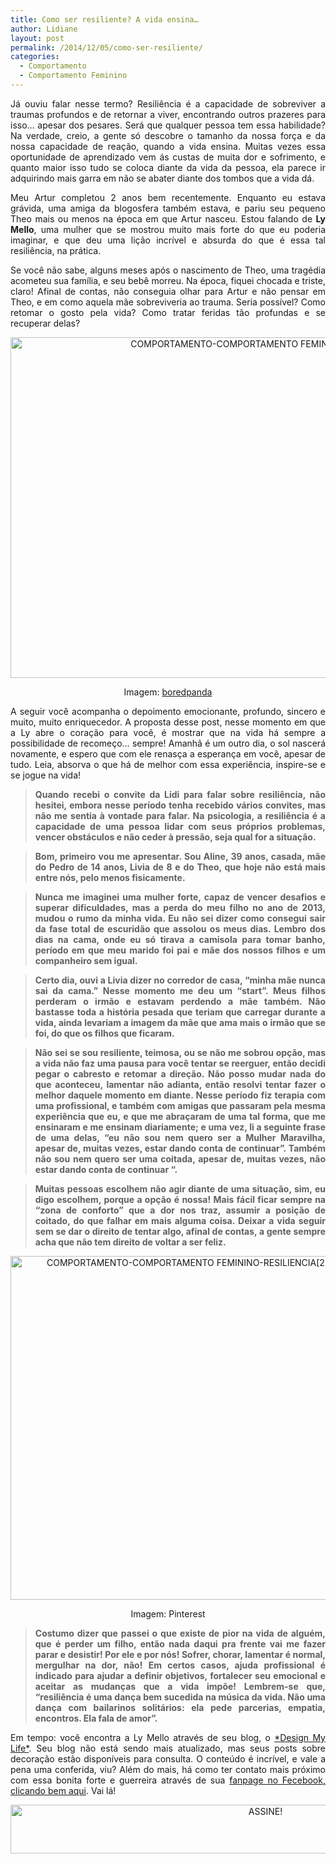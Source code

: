 ```yaml
---
title: Como ser resiliente? A vida ensina…
author: Lidiane
layout: post
permalink: /2014/12/05/como-ser-resiliente/
categories:
  - Comportamento
  - Comportamento Feminino
---
```

<p align="justify">
  Já ouviu falar nesse termo? Resiliência é a capacidade de sobreviver a traumas profundos e de retornar a viver, encontrando outros prazeres para isso… apesar dos pesares. Será que qualquer pessoa tem essa habilidade? Na verdade, creio, a gente só descobre o tamanho da nossa força e da nossa capacidade de reação, quando a vida ensina. Muitas vezes essa oportunidade de aprendizado vem ás custas de muita dor e sofrimento, e quanto maior isso tudo se coloca diante da vida da pessoa, ela parece ir adquirindo mais garra em não se abater diante dos tombos que a vida dá.
</p>

<p align="justify">
  Meu Artur completou 2 anos bem recentemente. Enquanto eu estava grávida, uma amiga da blogosfera também estava, e pariu seu pequeno Theo mais ou menos na época em que Artur nasceu. Estou falando de <strong>Ly Mello</strong>, uma mulher que se mostrou muito mais forte do que eu poderia imaginar, e que deu uma lição incrível e absurda do que é essa tal resiliência, na prática.
</p>

<p align="justify">
  Se você não sabe, alguns meses após o nascimento de Theo, uma tragédia acometeu sua família, e seu bebê morreu. Na época, fiquei chocada e triste, claro! Afinal de contas, não conseguia olhar para Artur e não pensar em Theo, e em como aquela mãe sobreviveria ao trauma. Seria possível? Como retomar o gosto pela vida? Como tratar feridas tão profundas e se recuperar delas?
</p>

<p align="center">
  <a href="https://www.trololodemulher.com.br/2014/12/COMPORTAMENTO-COMPORTAMENTO-FEMININO-RESILIENCIA.jpg"><img class="alignnone size-full wp-image-10629" src="https://www.trololodemulher.com.br/2014/12/COMPORTAMENTO-COMPORTAMENTO-FEMININO-RESILIENCIA.jpg" alt="COMPORTAMENTO-COMPORTAMENTO FEMININO-RESILIENCIA" width="800" height="545" /></a>
</p>

<p align="center">
  Imagem: <a href="http://www.boredpanda.com/plants-flowers-versus-concrete-asphalt-pavement/" target="_blank" rel="noopener noreferrer">boredpanda</a>
</p>

<p align="justify">
  A seguir você acompanha o depoimento emocionante, profundo, sincero e muito, muito enriquecedor. A proposta desse post, nesse momento em que a Ly abre o coração para você, é mostrar que na vida há sempre a possibilidade de recomeço… sempre! Amanhã é um outro dia, o sol nascerá novamente, e espero que com ele renasça a esperança em você, apesar de tudo. Leia, absorva o que há de melhor com essa experiência, inspire-se e se jogue na vida!
</p>

> <p align="justify">
>   <strong>Quando recebi o convite da Lidi para falar sobre resiliência, não hesitei, embora nesse período tenha recebido vários convites, mas não me sentia à vontade para falar. Na psicologia, a resiliência é a capacidade de uma pessoa lidar com seus próprios problemas, vencer obstáculos e não ceder à pressão, seja qual for a situação.</strong>
> </p>

> <p align="justify">
>   <strong>Bom, primeiro vou me apresentar. Sou Aline, 39 anos, casada, mãe do Pedro de 14 anos, Livia de 8 e do Theo, que hoje não está mais entre nós, pelo menos fisicamente.</strong>
> </p>

> <p align="justify">
>   <strong>Nunca me imaginei uma mulher forte, capaz de vencer desafios e superar dificuldades, mas a perda do meu filho no ano de 2013, mudou o rumo da minha vida. Eu não sei dizer como consegui sair da fase total de escuridão que assolou os meus dias. Lembro dos dias na cama, onde eu só tirava a camisola para tomar banho, período em que meu marido foi pai e mãe dos nossos filhos e um companheiro sem igual. </strong>
> </p>

> <p align="justify">
>   <strong>Certo dia, ouvi a Livia dizer no corredor de casa, &#8220;minha mãe nunca sai da cama.&#8221; Nesse momento me deu um &#8220;start&#8221;. Meus filhos perderam o irmão e estavam perdendo a mãe também. Não bastasse toda a história pesada que teriam que carregar durante a vida, ainda levariam a imagem da mãe que ama mais o irmão que se foi, do que os filhos que ficaram.</strong>
> </p>

> <p align="justify">
>   <strong>Não sei se sou resiliente, teimosa, ou se não me sobrou opção, mas a vida não faz uma pausa para você tentar se reerguer, então decidi pegar o cabresto e retomar a direção. Não posso mudar nada do que aconteceu, lamentar não adianta, então resolvi tentar fazer o melhor daquele momento em diante. Nesse período fiz terapia com uma profissional, e também com amigas que passaram pela mesma experiência que eu, e que me abraçaram de uma tal forma, que me ensinaram e me ensinam diariamente; e uma vez, li a seguinte frase de uma delas, &#8220;eu não sou nem quero ser a Mulher Maravilha, apesar de, muitas vezes, estar dando conta de continuar”. Também não sou nem quero ser uma coitada, apesar de, muitas vezes, não estar dando conta de continuar &#8220;.</strong>
> </p>

> <p align="justify">
>   <strong>Muitas pessoas escolhem não agir diante de uma situação, sim, eu digo escolhem, porque a opção é nossa! Mais fácil ficar sempre na &#8220;zona de conforto&#8221; que a dor nos traz, assumir a posição de coitado, do que falhar em mais alguma coisa. Deixar a vida seguir sem se dar o direito de tentar algo, afinal de contas, a gente sempre acha que não tem direito de voltar a ser feliz.</strong>
> </p>

<p align="center">
  <a href="https://www.trololodemulher.com.br/2014/12/COMPORTAMENTO-COMPORTAMENTO-FEMININO-RESILIENCIA2.jpg"><img class="alignnone size-full wp-image-10630" src="https://www.trololodemulher.com.br/2014/12/COMPORTAMENTO-COMPORTAMENTO-FEMININO-RESILIENCIA2.jpg" alt="COMPORTAMENTO-COMPORTAMENTO FEMININO-RESILIENCIA[2]" width="550" height="550" /></a>
</p>

<p align="center">
  Imagem: Pinterest
</p>

> <p align="justify">
>   <strong>Costumo dizer que passei o que existe de pior na vida de alguém, que é perder um filho, então nada daqui pra frente vai me fazer parar e desistir! Por ele e por nós! Sofrer, chorar, lamentar é normal, mergulhar na dor, não! Em certos casos, ajuda profissional é indicado para ajudar a definir objetivos, fortalecer seu emocional e aceitar as mudanças que a vida impõe! Lembrem-se que, “resiliência é uma dança bem sucedida na música da vida. Não uma dança com bailarinos solitários: ela pede parcerias, empatia, encontros. Ela fala de amor”.</strong>
> </p>

<p align="justify">
  Em tempo: você encontra a Ly Mello através de seu blog, o <a href="http://lymello.blogspot.com.br/" target="_blank" rel="noopener noreferrer">*Design My Life*</a>. Seu blog não está sendo mais atualizado, mas seus posts sobre decoração estão disponíveis para consulta. O conteúdo é incrível, e vale a pena uma conferida, viu? Além do mais, há como ter contato mais próximo com essa bonita forte e guerreira através de sua <a href="https://www.facebook.com/pages/Design-My-Life/197015870398157?sk=timeline" target="_blank" rel="noopener noreferrer">fanpage no Fecebook, clicando bem aqui</a>. Vai lá!
</p>

<p align="center">
  <a href="http://feedburner.google.com/fb/a/mailverify?uri=blogbichafemea&loc=pt_BR" target="_blank" rel="noopener noreferrer"><img class="alignnone size-full wp-image-10439" src="https://www.trololodemulher.com.br/2014/09/ASSINE.png" alt="ASSINE!" width="800" height="78" /></a>
</p>

&nbsp;

<p align="justify">